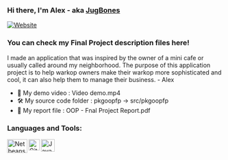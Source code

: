 ### Hi there, I'm Alex - aka [JugBones][website]
[![Website](https://www.kindpng.com/picc/m/128-1280187_github-logo-png-github-transparent-png.png)](https://github.com/JugBones)

### You can check my Final Project description files here!

I made an application that was inspired by the owner of a mini cafe or usually called around my neighborhood. The purpose of this application project is to help warkop owners make their warkop more sophisticated and cool, it can also help them to manage their business. - Alex

- 🎥 My demo video : Video demo.mp4
- 🛠 My source code folder : pkgoopfp -> src/pkgoopfp
- 📃 My report file : OOP - Fnal Project Report.pdf


### Languages and Tools:

<img align="left" alt="Netbeans" width="47px" height="32px" src="https://download.logo.wine/logo/NetBeans/NetBeans-Logo.wine.png" />
<img align="left" alt="GitHub" width="26px" 
src="https://github.githubassets.com/images/modules/logos_page/GitHub-Mark.png" />
<img align="left" alt="Java" width="32px" height="29px"
src= "https://brandslogos.com/wp-content/uploads/images/large/java-logo-1.png" />

[website]: https://github.com/JugBones
